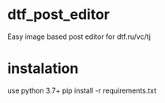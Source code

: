 # dtf_post_editor
 Easy image based post editor for dtf.ru/vc/tj

# instalation
 use python 3.7+
 pip install -r requirements.txt
